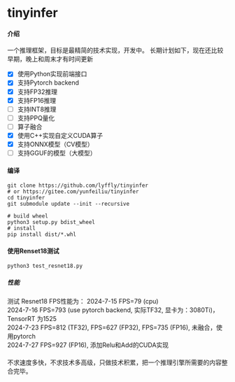 # tinyinfer

#### 介绍

一个推理框架，目标是最精简的技术实现，开发中。
长期计划如下，现在还比较早期，晚上和周末才有时间更新

- [x] 使用Python实现前端接口
- [x] 支持Pytorch backend
- [x] 支持FP32推理
- [x] 支持FP16推理
- [ ] 支持INT8推理
- [ ] 支持PPQ量化
- [ ] 算子融合
- [x] 使用C++实现自定义CUDA算子
- [x] 支持ONNX模型（CV模型）
- [ ] 支持GGUF的模型（大模型）

#### 编译
```shell
git clone https://github.com/lyffly/tinyinfer
# or https://gitee.com/yunfeiliu/tinyinfer
cd tinyinfer
git submodule update --init --recursive

# build wheel
python3 setup.py bdist_wheel
# install
pip install dist/*.whl
```

#### 使用Renset18测试

```shell
python3 test_resnet18.py
```

##### 性能

测试 Resnet18 FPS性能为：
2024-7-15 FPS=79 (cpu)  
2024-7-16 FPS=793 (use pytorch backend, 实际TF32, 显卡为：3080Ti)，TensorRT 为1525  
2024-7-23 FPS=812 (TF32), FPS=627 (FP32), FPS=735 (FP16), 未融合，使用pytorch  
2024-7-27 FPS=927 (FP16), 添加Relu和Add的CUDA实现

####

不求速度多快，不求技术多高级，只做技术积累，把一个推理引擎所需要的内容整合完毕。
